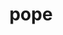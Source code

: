 ---
layout: ism
title: pope
pretty_title: The Pope.
text: |
    What if the pope is retiring because he is too tired from fighting crime at night.
pretty_date: February 11th, 2013
---